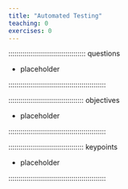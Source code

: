 ```yaml
---
title: "Automated Testing"
teaching: 0
exercises: 0
---
```


:::::::::::::::::::::::::::::::::::::: questions 

- placeholder

::::::::::::::::::::::::::::::::::::::::::::::::

::::::::::::::::::::::::::::::::::::: objectives

- placeholder

::::::::::::::::::::::::::::::::::::::::::::::::


::::::::::::::::::::::::::::::::::::: keypoints 

- placeholder

::::::::::::::::::::::::::::::::::::::::::::::::

